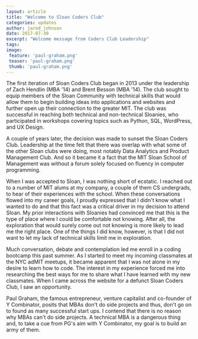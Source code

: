 ```yaml
---
layout: article
title: "Welcome to Sloan Coders Club"
categories: updates
author: jared_johnson
date: 2017-07-30
excerpt: "Welcome message from Coders Club Leadership"
tags:
image:
 feature: 'paul-graham.png'
 teaser: 'paul-graham.png'
 thumb: 'paul-graham.png'
---
```


The first iteration of Sloan Coders Club began in 2013 under the leadership of Zach Hendlin (MBA '14) and Brent Besson (MBA '14). The club sought to equip members of the Sloan Community with technical skills that would allow them to begin building ideas into applications and websites and further open up their connection to the greater MIT. The club was successful in reaching both technical and non-technical Sloanies, who participated in workshops covering topics such as Python, SQL, WordPress, and UX Design.

A couple of years later, the decision was made to sunset the Sloan Coders Club. Leadership at the time felt that there was overlap with what some of the other Sloan clubs were doing, most notably Data Analytics and Product Management Club. And so it became it a fact that the MIT Sloan School of Management was without a forum solely focused on fluency in computer programming.

When I was accepted to Sloan, I was nothing short of ecstatic. I reached out to a number of MIT alums at my company, a couple of them CS undergrads, to hear of their experiences with the school. When these conversations flowed into my career goals, I proudly expressed that I didn't know what I wanted to do and that this fact was a critical driver in my decision to attend Sloan. My prior interactions with Sloanies had convinced me that this is the type of place where I could be comfortable not knowing. After all, the exploration that would surely come out not knowing is more likely to lead me the right place. One of the things I did know, however, is that I did not want to let my lack of technical skills limit me in exploration.

Much conversation, debate and contemplation led me enroll in a coding bootcamp this past summer. As I started to meet my incoming classmates at the NYC adMIT meetups, it became apparent that I was not alone in my desire to learn how to code. The interest in my experience forced me into researching the best ways for me to share what I have learned with my new classmates. When I came across the website for a defunct Sloan Coders Club, I saw an opportunity.

Paul Graham, the famous entrepreneur, venture capitalist and co-founder of Y Combinator, posits that MBAs don't do side projects and thus, don't go on to found as many successful start ups. I contend that there is no reason why MBAs can't do side projects. A technical MBA is a dangerous thing and, to take a cue from PG's aim with Y Combinator, my goal is to build an army of them.
